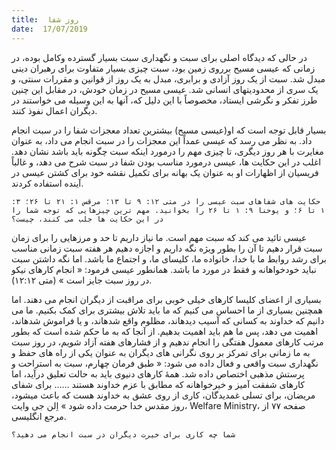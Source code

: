 ```yaml
---
title:  روز شفا
date:  17/07/2019
---
```


در حالی که دیدگاه اصلی برای سبت و نگهداری سبت بسیار گسترده وکامل بوده، در زمانی که عیسی مسیح برروی زمین بود، سبت چیزی بسیار متفاوت برای رهبران دینی مبدل شد. سبت از یک روز آزادی و برابری، مبدل به یک روز از قوانین و مقررات سنتی، و یک سری از محدودیتهای انسانی شد. عیسی مسیح در زمان خودش، در مقابل این چنین طرز تفکر و نگرشی ایستاد، مخصوصاً با این دلیل که، آنها به این وسیله می خواستند در دیگران اعمال نفوذ کنند.

بسیار قابل توجه است که او(عیسی مسیح) بیشترین تعداد معجزات شفا را در سبت انجام داد. به نظر می رسد که عیسی عمداً این معجزات را در سبت انجام می داد، به عنوان مغایرت با هر روز دیگری، تا چیزی مهم را درمورد اینکه سبت چگونه باید باشد نشان دهد. اغلب در این حکایت ها، عیسی درمورد مناسب بودن شفا در سبت شرح می دهد، و غالباً فریسیان از اظهارات او به عنوان یک بهانه برای تکمیل نقشه خود برای کشتن عیسی در آینده استفاده کردند.

`حکایت های شفاهای سبت عیسی را در متی ۱۲: ۹ تا ۱۳؛ مرقس ۱: ۲۱ تا ۲۶؛ ۳: ۱ تا ۶؛ و یوحنا ۹: ۱ تا ۲۶ را بخوانید. مهم ترین چیزهایی که توجه شما را در این حکایت ها جلب می کنند، چیست؟`

عیسی تائید می کند که سبت مهم است. ما نیاز داریم تا حد و مرزهایی را برای زمان سبت قرار دهیم تا آن را بطور ویژه نگه داریم و اجازه دهیم هر هفته سبت زمانی مناسب برای رشد روابط ما با خدا، خانواده ما، کلیسای ما، و اجتماع ما باشد. اما نگه داشتن سبت نباید خودخواهانه و فقط در مورد ما باشد. همانطور عیسی فرمود: « انجام كارهای نیكو در روز سبت جایز است » (متی ۱۲:۱۲).

بسیاری از اعضای کلیسا کارهای خیلی خوبی برای مراقبت از دیگران انجام می دهند. اما همچنین بسیاری از ما احساس می کنیم که ما باید تلاش بیشتری برای کمک بکنیم. ما می دانیم که خداوند به کسانی که آسیب دیدهاند، مظلوم واقع شدهاند، و یا فراموش شدهاند، اهمیت می دهد، پس ما هم باید اهمیت بدهیم. از آنجا که به ما حکم شده است که بطور مرتب کارهای معمول هفتگی را انجام ندهیم و از فشارهای هفته آزاد شویم، در روز سبت به ما زمانی برای تمرکز بر روی نگرانی های دیگران به عنوان یکی از راه های حفظ و نگهداری سبت واقعی و فعال داده می شود: « طبق فرمان چهارم، سبت به استراحت و پرستش مذهبی اختصاص داده شد. همهٔ کارهای دنیوی باید به حالت تعلیق درآید، اما کارهای شفقت آمیز و خیرخواهانه که مطابق با عزم خداوند هستند …… برای شفای مریضان، برای تسلی غمدیدگان، کاری از روی عشق به خداوند هست که باعث میشود، روز مقدس خدا حرمت داده شود » اِلن جی وایت، Welfare Ministry، صفحه ۷۷ از مرجع انگلیسی.

`شما چه کاری برای خیرت دیگران در سبت انجام می دهید؟`